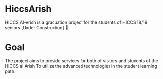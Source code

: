 # HiccsArish
HICCS Al-Arish is a graduation project for the students of HICCS 18/19 seniors [Under Construction] 🚧

# Goal
The project aims to provide services for both of visitors and students of the HICCS al Arish 
To utilize the advanced technologies in the student learning path.

